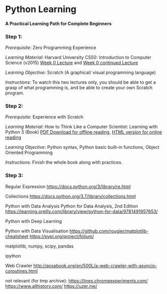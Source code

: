 # Python Learning
#### A Practical Learning Path for Complete Beginners  

### Step 1:
*Prerequisite*: Zero Programming Experience

*Learning Material*: Harvard University CS50: Introduction to Computer Science (v2015)
[Week 0 Lecture](https://youtu.be/zFenJJtAEzE) and [Week 0 continued Lecture](https://youtu.be/UuFWYOnHwGM)

*Learning Objective*: Scratch (A graphical/ visual programming language)

*Instructions*: To watch this two lectures only, you should be able to get a grasp of what programming is, and be able to create your own Scratch program.

### Step 2:
*Prerequisite*: Experience with Scratch

*Learning Material*: How to Think Like a Computer Scientist: Learning with Python 3 (Book)
[PDF Download for offline reading](https://buildmedia.readthedocs.org/media/pdf/howtothink/latest/howtothink.pdf), [HTML version for online reading](http://openbookproject.net/thinkcs/python/english3e/)

*Learning Objective*: Python syntax, Python basic built-in functions, Object Oriented Programming

*Instructions*: Finish the whole book along with practices.


### Step 3:
Regular Expression
https://docs.python.org/3/library/re.html

Collections
https://docs.python.org/3.7/library/collections.html

Python with Data Analysis
Python for Data Analysis, 2nd Edition
https://learning.oreilly.com/library/view/python-for-data/9781491957653/

Python with Deep Learning

Python with Data Visualisation
https://github.com/rougier/matplotlib-cheatsheet
https://pypi.org/project/folium/


matplotlib, numpy, scipy, pandas

ipython

Web Crawler http://aosabook.org/en/500L/a-web-crawler-with-asyncio-coroutines.html




not relevant (for tmp archive):
https://lines.chromeexperiments.com/
https://www.allhistory.com/
https://uzer.me/
